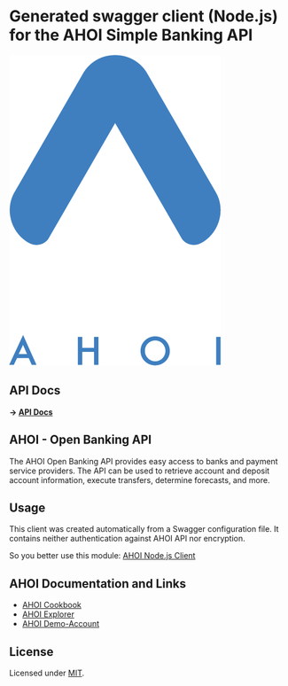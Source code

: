 # Generated swagger client (Node.js) for the AHOI Simple Banking API

[![Sparkassen Innovation Hub](./AHOI-Logo.png)](https://github.com/sparkassen-hub/ahoi-swagger-fetchclient)

## API Docs

**&rarr; [API
Docs](https://sparkassen-hub.github.io/ahoi-swagger-fetchclient/modules/_api_.html)**

## AHOI - Open Banking API

The AHOI Open Banking API provides easy access to banks and payment service providers.
The API can be used to retrieve account and deposit account information, execute transfers,
determine forecasts, and more.

## Usage

This client was created automatically from a Swagger configuration file. It contains neither
authentication against AHOI API nor encryption.

So you better use this module: [AHOI Node.js Client](https://github.com/sparkassen-hub/ahoi-nodejs-client)

## AHOI Documentation and Links

* [AHOI Cookbook](https://banking-sandbox.starfinanz.de/ahoi/docs/cookbook/index.html)
* [AHOI Explorer](https://banking-sandbox.starfinanz.de/ahoi/docs/api/swagger-ui/index.html#!/resource/Access)
* [AHOI Demo-Account](https://banking-sandbox.starfinanz.de/sandboxmanager/)

## License

Licensed under [MIT](./LICENSE).